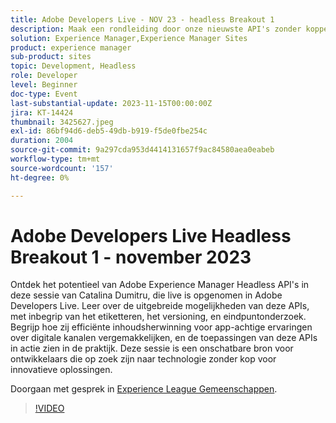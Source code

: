 ```yaml
---
title: Adobe Developers Live - NOV 23 - headless Breakout 1
description: Maak een rondleiding door onze nieuwste API's zonder koppen, leer meer over de uitgebreide mogelijkheden van deze API's, zoals codering, versioning en eindpuntzoekopdrachten. Begrijp hoe zij efficiënte inhoudsherwinning voor app-achtige ervaringen over digitale kanalen vergemakkelijken, en de toepassingen van deze APIs in actie zien in de praktijk. Deze sessie is een onschatbare bron voor ontwikkelaars die op zoek zijn naar technologie zonder kop voor innovatieve oplossingen.
solution: Experience Manager,Experience Manager Sites
product: experience manager
sub-product: sites
topic: Development, Headless
role: Developer
level: Beginner
doc-type: Event
last-substantial-update: 2023-11-15T00:00:00Z
jira: KT-14424
thumbnail: 3425627.jpeg
exl-id: 86bf94d6-deb5-49db-b919-f5de0fbe254c
duration: 2004
source-git-commit: 9a297cda953d4414131657f9ac84580aea0eabeb
workflow-type: tm+mt
source-wordcount: '157'
ht-degree: 0%

---
```


# Adobe Developers Live Headless Breakout 1 - november 2023

Ontdek het potentieel van Adobe Experience Manager Headless API&#39;s in deze sessie van Catalina Dumitru, die live is opgenomen in Adobe Developers Live. Leer over de uitgebreide mogelijkheden van deze APIs, met inbegrip van het etiketteren, het versioning, en eindpuntonderzoek. Begrijp hoe zij efficiënte inhoudsherwinning voor app-achtige ervaringen over digitale kanalen vergemakkelijken, en de toepassingen van deze APIs in actie zien in de praktijk. Deze sessie is een onschatbare bron voor ontwikkelaars die op zoek zijn naar technologie zonder kop voor innovatieve oplossingen.

Doorgaan met gesprek in [Experience League Gemeenschappen](https://adobe.ly/3rJfZcN).

>[!VIDEO](https://video.tv.adobe.com/v/3425627/?learn=on)
